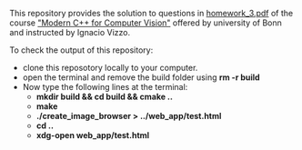 This repository provides the solution to questions in [homework_3.pdf](https://www.ipb.uni-bonn.de/html/teaching/modern-cpp/homeworks/homework_3.pdf) of the course ["Modern C++ for Computer Vision"](https://www.ipb.uni-bonn.de/teaching/cpp-2020) offered by university of Bonn and instructed by Ignacio Vizzo.

To check the output of this repository: 
* clone this reposotory locally to your computer.
* open the terminal and remove the build folder using **rm -r build**
* Now type the following lines at the terminal:
  * **mkdir build && cd build && cmake ..**
  * **make**
  * **./create_image_browser > ../web_app/test.html**
  * **cd ..**
  * **xdg-open web_app/test.html**
